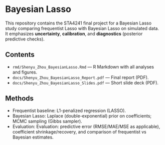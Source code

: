 # Bayesian Lasso 

This repository contains the STA4241 final project for a Bayesian Lasso study comparing frequentist Lasso with Bayesian Lasso on simulated data. It emphasizes **uncertainty**, **calibration**, and **diagnostics** (posterior predictive checks).

## Contents
- `rmd/Shenyu_Zhou_BayesianLasso.Rmd` — R Markdown with all analyses and figures.
- `docs/Shenyu_Zhou_BayesianLasso_Report.pdf` — Final report (PDF).
- `docs/Shenyu_Zhou_BayesianLasso_Slides.pdf` — Short slide deck (PDF).

## Methods
- Frequentist baseline: L1-penalized regression (LASSO).
- Bayesian Lasso: Laplace (double-exponential) prior on coefficients; MCMC sampling (Gibbs sampler).
- Evaluation: Evaluation: predictive error (RMSE/MAE/MSE as applicable), coefficient shrinkage/recovery, and comparison of frequentist vs Bayesian estimates.

